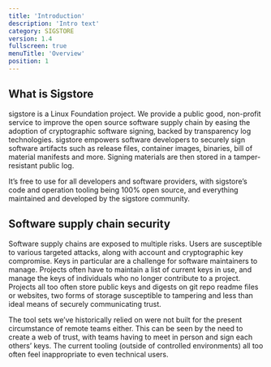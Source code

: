 ```yaml
---
title: 'Introduction'
description: 'Intro text'
category: SIGSTORE
version: 1.4
fullscreen: true
menuTitle: 'Overview'
position: 1
---
```


<!-- <img src="/preview.png" class="light-img" width="1280" height="640" alt=""/>
<img src="/preview-dark.png" class="dark-img" width="1280" height="640" alt=""/> -->

## What is Sigstore

sigstore is a Linux Foundation project. We provide a public good, non-profit service to improve the open source software supply chain by easing the adoption of cryptographic software signing, backed by transparency log technologies. sigstore empowers software developers to securely sign software artifacts such as release files, container images, binaries, bill of material manifests and more. Signing materials are then stored in a tamper-resistant public log.


It’s free to use for all developers and software providers, with sigstore’s code and operation tooling being 100% open source, and everything maintained and developed by the sigstore community.


## Software supply chain security

Software supply chains are exposed to multiple risks. Users are susceptible to various targeted attacks, along with account and cryptographic key compromise. Keys in particular are a challenge for software maintainers to manage. Projects often have to maintain a list of current keys in use, and manage the keys of individuals who no longer contribute to a project. Projects all too often store public keys and digests on git repo readme files or websites, two forms of storage susceptible to tampering and less than ideal means of securely communicating trust.


The tool sets we’ve historically relied on were not built for the present circumstance of remote teams either. This can be seen by the need to create a web of trust, with teams having to meet in person and sign each others’ keys. The current tooling (outside of controlled environments) all too often feel inappropriate to even technical users.
